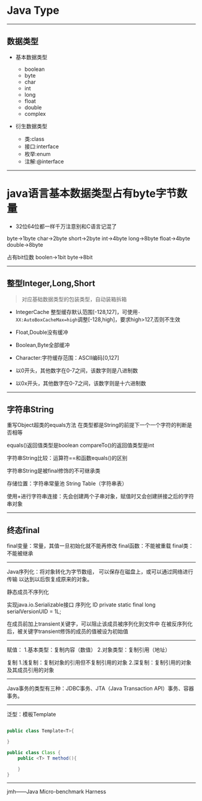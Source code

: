 # Java Type
---
## 数据类型
- 基本数据类型
    - boolean
    - byte
    - char
    - int
    - long
    - float
    - double
    - complex

- 衍生数据类型
    - 类:class
    - 接口:interface
    - 枚举:enum
    - 注解:@interface



---

# java语言基本数据类型占有byte字节数量
- 32位64位都一样千万注意别和C语言记混了

byte->1byte
char->2byte
short->2byte
int->4byte
long->8byte
float->4byte
double->8byte

占有bit位数
boolen->1bit
byte->8bit


---
## 整型Integer,Long,Short
> 对应基础数据类型的包装类型，自动装箱拆箱

- IntegerCache
整型缓存默认范围[-128,127]，可使用`-XX:AutoBoxCacheMax=high`调整[-128,high]，要求high>127,否则不生效
- Float,Double没有缓冲
- Boolean,Byte全部缓冲
- Character:字符缓存范围：ASCII编码[0,127]


- 以0开头，其他数字在0-7之间，该数字则是八进制数
- 以0x开头，其他数字在0-7之间，该数字则是十六进制数


---



## 字符串String

重写Object超类的equals方法
在类型都是String的前提下一个一个字符的判断是否相等


equals()返回值类型是boolean
compareTo()的返回值类型是int

字符串String比较：运算符==和函数equals()的区别

字符串String是被final修饰的不可继承类


存储位置：字符串常量池 String Table（字符串表）


使用+进行字符串连接：先会创建两个子串对象，赋值时又会创建拼接之后的字符串对象

---

## 终态final

final变量：常量，其值一旦初始化就不能再修改
final函数：不能被重载
final类：不能被继承


---


Java序列化：将对象转化为字节数组，
可以保存在磁盘上，或可以通过网络进行传输
以达到以后恢复成原来的对象。

静态成员不序列化

实现java.io.Serializable接口
序列化 ID
private static final long serialVersionUID = 1L;

在成员前加上transient关键字，可以阻止该成员被序列化到文件中
在被反序列化后，被关键字transient修饰的成员的值被设为初始值

---

赋值：
1.基本类型：复制内容（数值）
2.对象类型：复制引用（地址）

复制
1.浅复制：复制对象的引用但不复制引用的对象
2.深复制：复制引用的对象及其成员引用的对象




---


Java事务的类型有三种：JDBC事务、JTA（Java Transaction API）事务、容器事务。

---

泛型：模板Template
```java

public class Template<T>{

}

public class Class {
    public <T> T method(){

    }
}


```
---
jmh——Java Micro-benchmark Harness